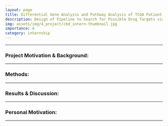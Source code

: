 ```yaml
---
layout: page
title: Differential Gene Analysis and Pathway Analysis of TCGA Patient RNA-Seq Dataset 
description: Design of Pipeline to Search for Possible Drug Targets via RNA-Seq Analysis (2020)
img: assets/img/4_project/cbd_intern-thumbnail.jpg
importance: 4
category: internship
---
```


---

### **Project Motivation & Background:**


---

### **Methods:**


---

### **Results & Discussion:**


---

### **Personal Motivation:**



---